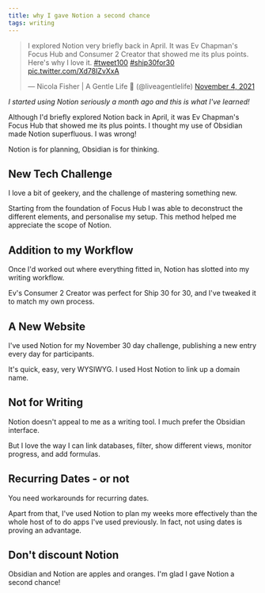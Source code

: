 ```yaml
---
title: why I gave Notion a second chance
tags: writing
---
```


<blockquote class="twitter-tweet"><p lang="en" dir="ltr">I explored Notion very briefly back in April. It was Ev Chapman&#39;s Focus Hub and Consumer 2 Creator that showed me its plus points. Here&#39;s why I love it. <a href="https://twitter.com/hashtag/tweet100?src=hash&amp;ref_src=twsrc%5Etfw">#tweet100</a> <a href="https://twitter.com/hashtag/ship30for30?src=hash&amp;ref_src=twsrc%5Etfw">#ship30for30</a> <a href="https://t.co/Xd78IZvXxA">pic.twitter.com/Xd78IZvXxA</a></p>&mdash; Nicola Fisher | A Gentle Life 🚢 (@liveagentlelife) <a href="https://twitter.com/liveagentlelife/status/1456381031016189958?ref_src=twsrc%5Etfw">November 4, 2021</a></blockquote> <script async src="https://platform.twitter.com/widgets.js" charset="utf-8"></script>

_I started using Notion seriously a month ago and this is what I've learned!_

Although I'd briefly explored Notion back in April, it was Ev Chapman's Focus Hub that showed me its plus points. I thought my use of Obsidian made Notion superfluous. I was wrong!

Notion is for planning, Obsidian is for thinking.

## New Tech Challenge

I love a bit of geekery, and the challenge of mastering something new.

Starting from the foundation of Focus Hub I was able to deconstruct the different elements, and personalise my setup. This method helped me appreciate the scope of Notion.

## Addition to my Workflow

Once I'd worked out where everything fitted in, Notion has slotted into my writing workflow.

Ev's Consumer 2 Creator was perfect for Ship 30 for 30, and I've tweaked it to match my own process.

## A New Website

I've used Notion for my November 30 day challenge, publishing a new entry every day for participants.

It's quick, easy, very WYSIWYG. I used Host Notion to link up a domain name.

## Not for Writing 

Notion doesn't appeal to me as a writing tool. I much prefer the Obsidian interface.

But I love the way I can link databases, filter, show different views, monitor progress, and add formulas.

## Recurring Dates - or not

You need workarounds for recurring dates.

Apart from that, I've used Notion to plan my weeks more effectively than the whole host of to do apps I've used previously. In fact, not using dates is proving an advantage.

## Don't discount Notion

Obsidian and Notion are apples and oranges. I'm glad I gave Notion a second chance!